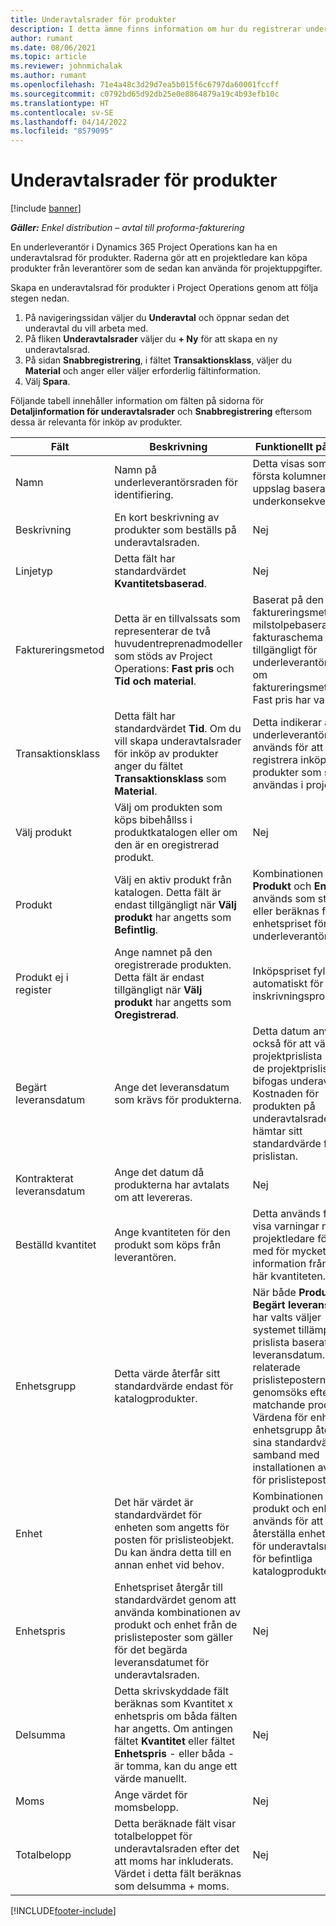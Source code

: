 ```yaml
---
title: Underavtalsrader för produkter
description: I detta ämne finns information om hur du registrerar underavtalsrader för produkter och använder de olika fälten för att registrera produktinköp från leverantörer.
author: rumant
ms.date: 08/06/2021
ms.topic: article
ms.reviewer: johnmichalak
ms.author: rumant
ms.openlocfilehash: 71e4a48c3d29d7ea5b015f6c6797da60001fccff
ms.sourcegitcommit: c0792bd65d92db25e0e8864879a19c4b93efb10c
ms.translationtype: HT
ms.contentlocale: sv-SE
ms.lasthandoff: 04/14/2022
ms.locfileid: "8579095"
---
```

# <a name="subcontract-lines-for-products"></a>Underavtalsrader för produkter

[!include [banner](../../includes/dataverse-preview.md)]

_**Gäller:** Enkel distribution – avtal till proforma-fakturering_

En underleverantör i Dynamics 365 Project Operations kan ha en underavtalsrad för produkter. Raderna gör att en projektledare kan köpa produkter från leverantörer som de sedan kan använda för projektuppgifter.

Skapa en underavtalsrad för produkter i Project Operations genom att följa stegen nedan.

1. På navigeringssidan väljer du **Underavtal** och öppnar sedan det underavtal du vill arbeta med. 
2. På fliken **Underavtalsrader** väljer du **+ Ny** för att skapa en ny underavtalsrad.
3. På sidan **Snabbregistrering**, i fältet **Transaktionsklass**, väljer du **Material** och anger eller väljer erforderlig fältinformation. 
4. Välj **Spara**.

Följande tabell innehåller information om fälten på sidorna för **Detaljinformation för underavtalsrader** och **Snabbregistrering** eftersom dessa är relevanta för inköp av produkter.

| Fält | Beskrivning | Funktionellt påverkan|
| ----- | ----------- | ----------- |
| Namn | Namn på underleverantörsraden för identifiering. |Detta visas som den första kolumnen i alla uppslag baserat på underkonsekvensrader.
| Beskrivning | En kort beskrivning av produkter som beställs på underavtalsraden. | Nej |
| Linjetyp | Detta fält har standardvärdet **Kvantitetsbaserad**. |Nej |
| Faktureringsmetod | Detta är en tillvalssats som representerar de två huvudentreprenadmodeller som stöds av Project Operations: **Fast pris** och **Tid och material**. | Baserat på den valda faktureringsmetoden milstolpebaserat fakturaschema görs tillgängligt för underleverantörsrader om faktureringsmetoden Fast pris har valts. |
| Transaktionsklass |Detta fält har standardvärdet **Tid**. Om du vill skapa underavtalsrader för inköp av produkter anger du fältet **Transaktionsklass** som **Material**.  | Detta indikerar att underleverantörsraden används för att registrera inköp av produkter som ska användas i projekt. |
| Välj produkt | Välj om produkten som köps bibehållss i produktkatalogen eller om den är en oregistrerad produkt. |Nej |
| Produkt | Välj en aktiv produkt från katalogen. Detta fält är endast tillgängligt när **Välj produkt** har angetts som **Befintlig**. |Kombinationen av **Produkt** och **Enhet** används som standard eller beräknas för enhetspriset för underleverantörsraden.
| Produkt ej i register | Ange namnet på den oregistrerade produkten. Detta fält är endast tillgängligt när **Välj produkt** har angetts som **Oregistrerad**.  |Inköpspriset fylls inte i automatiskt för inskrivningsprodukter.|
| Begärt leveransdatum | Ange det leveransdatum som krävs för produkterna.| Detta datum används också för att välja en projektprislista bland de projektprislistor som bifogas underavtalet. Kostnaden för produkten på underavtalsraden hämtar sitt standardvärde från den prislistan. |
| Kontrakterat leveransdatum | Ange det datum då produkterna har avtalats om att levereras.  |Nej|
| Beställd kvantitet | Ange kvantiteten för den produkt som köps från leverantören.| Detta används för att visa varningar när en projektledare förser med för mycket information från den här kvantiteten.|
| Enhetsgrupp | Detta värde återfår sitt standardvärde endast för katalogprodukter. |När både **Produkt** och **Begärt leveransdatum** har valts väljer systemet tillämpbar prislista baserat på leveransdatum. De relaterade prislisteposterna genomsöks efter den matchande produkten. Värdena för enhet och enhetsgrupp återgår till sina standardvärden i samband med installationen av posten för prislistepost. |
| Enhet | Det här värdet är standardvärdet för enheten som angetts för posten för prislisteobjekt. Du kan ändra detta till en annan enhet vid behov.| Kombinationen av produkt och enhet används för att återställa enhetspriset för underavtalsraden för befintliga katalogprodukter. |
| Enhetspris | Enhetspriset återgår till standardvärdet genom att använda kombinationen av produkt och enhet från de prislisteposter som gäller för det begärda leveransdatumet för underavtalsraden.  |Nej |
| Delsumma | Detta skrivskyddade fält beräknas som Kvantitet x enhetspris om båda fälten har angetts. Om antingen fältet **Kvantitet** eller fältet **Enhetspris** - eller båda - är tomma, kan du ange ett värde manuellt.  |Nej |
| Moms | Ange värdet för momsbelopp. |Nej |
| Totalbelopp | Detta beräknade fält visar totalbeloppet för underavtalsraden efter det att moms har inkluderats. Värdet i detta fält beräknas som delsumma + moms. |Nej |


[!INCLUDE[footer-include](../../includes/footer-banner.md)]
